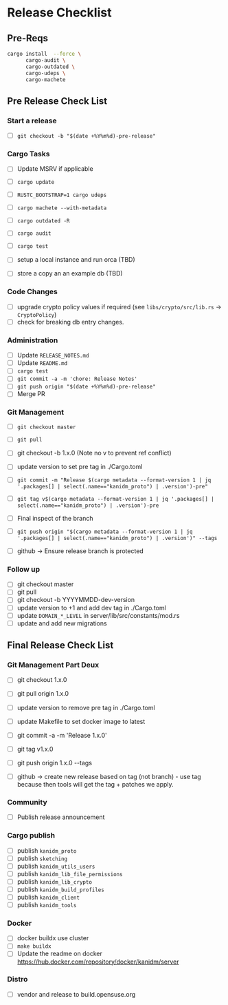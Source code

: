 # Release Checklist

## Pre-Reqs

```bash
cargo install  --force \
      cargo-audit \
      cargo-outdated \
      cargo-udeps \
      cargo-machete
```

## Pre Release Check List

### Start a release

- [ ] `git checkout -b "$(date +%Y%m%d)-pre-release"`

### Cargo Tasks

- [ ] Update MSRV if applicable
- [ ] `cargo update`
- [ ] `RUSTC_BOOTSTRAP=1 cargo udeps`
- [ ] `cargo machete --with-metadata`
- [ ] `cargo outdated -R`
- [ ] `cargo audit`
- [ ] `cargo test`

- [ ] setup a local instance and run orca (TBD)
- [ ] store a copy an an example db (TBD)

### Code Changes

- [ ] upgrade crypto policy values if required (see `libs/crypto/src/lib.rs` -> `CryptoPolicy`)
- [ ] check for breaking db entry changes.

### Administration

- [ ] Update `RELEASE_NOTES.md`
- [ ] Update `README.md`
- [ ] `cargo test`
- [ ] `git commit -a -m 'chore: Release Notes'`
- [ ] `git push origin "$(date +%Y%m%d)-pre-release"`
- [ ] Merge PR

### Git Management

- [ ] `git checkout master`
- [ ] `git pull`
- [ ] git checkout -b 1.x.0 (Note no v to prevent ref conflict)
- [ ] update version to set pre tag in ./Cargo.toml
- [ ] `git commit -m "Release $(cargo metadata --format-version 1 | jq '.packages[] | select(.name=="kanidm_proto") | .version')-pre"`
- [ ] `git tag v$(cargo metadata --format-version 1 | jq '.packages[] | select(.name=="kanidm_proto") | .version')-pre`

- [ ] Final inspect of the branch

- [ ] `git push origin "$(cargo metadata --format-version 1 | jq '.packages[] | select(.name=="kanidm_proto") | .version')" --tags`

- [ ] github -> Ensure release branch is protected

### Follow up

- [ ] git checkout master
- [ ] git pull
- [ ] git checkout -b YYYYMMDD-dev-version
- [ ] update version to +1 and add dev tag in ./Cargo.toml
- [ ] update `DOMAIN_*_LEVEL` in server/lib/src/constants/mod.rs
- [ ] update and add new migrations

## Final Release Check List

### Git Management Part Deux

- [ ] git checkout 1.x.0
- [ ] git pull origin 1.x.0

- [ ] update version to remove pre tag in ./Cargo.toml
- [ ] update Makefile to set docker image to latest
- [ ] git commit -a -m 'Release 1.x.0'
- [ ] git tag v1.x.0
- [ ] git push origin 1.x.0 --tags

- [ ] github -> create new release based on tag (not branch) - use tag because then tools will get
      the tag + patches we apply.

### Community

- [ ] Publish release announcement

### Cargo publish

- [ ] publish `kanidm_proto`
- [ ] publish `sketching`
- [ ] publish `kanidm_utils_users`
- [ ] publish `kanidm_lib_file_permissions`
- [ ] publish `kanidm_lib_crypto`
- [ ] publish `kanidm_build_profiles`
- [ ] publish `kanidm_client`
- [ ] publish `kanidm_tools`

### Docker

- [ ] docker buildx use cluster
- [ ] `make buildx`
- [ ] Update the readme on docker <https://hub.docker.com/repository/docker/kanidm/server>

### Distro

- [ ] vendor and release to build.opensuse.org
